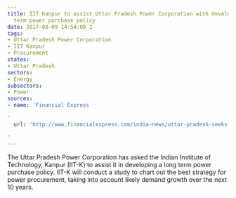 ```yaml
---
title: IIT Kanpur to assist Uttar Pradesh Power Corporation with developing a long
  term power purchase policy
date: 2017-08-09 14:54:00 Z
tags:
- Uttar Pradesh Power Corporation
- IIT Kanpur
- Procurement
states:
- Uttar Pradesh
sectors:
- Energy
subsectors:
- Power
sources:
- name: 'Financial Express

'
  url: 'http://www.financialexpress.com/india-news/uttar-pradesh-seeks-iit-kanpurs-help-to-lower-power-purchase-cost/794837/

'
---
```


The Uttar Pradesh Power Corporation has asked the Indian Institute of Technology, Kanpur (IIT-K) to assist it in developing a long term power purchase policy. IIT-K will conduct a study to chart out the best strategy for power procurement, taking into account likely demand growth over the next 10 years.
